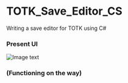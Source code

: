 # TOTK_Save_Editor_CS
 Writing a save editor for TOTK using C#

### Present UI

![Image text](https://github.com/Sk-22-2-11/TOTK_Save_Editor_CS/blob/main/pictures/screenshot_ui.jpg)

### (Functioning on the way)


